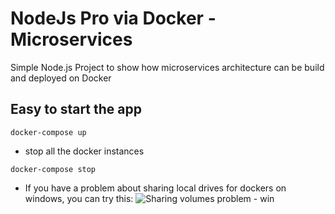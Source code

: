 # NodeJs Pro via Docker - Microservices 

Simple Node.js Project to show how microservices architecture can be build and deployed on Docker

## Easy to start the app
```
docker-compose up
```

- stop all the docker instances
```
docker-compose stop
```

- If you have a problem about sharing local drives for dockers on windows, you can try this:
![Sharing volumes problem - win](https://github.com/ramazansakin/NodeJs-App-Microservices/blob/master/SS/Capture-1.PNG)



